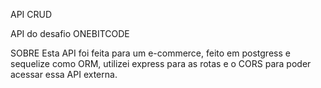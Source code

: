 API CRUD

API do desafio ONEBITCODE

SOBRE
    Esta API foi feita para um e-commerce, feito em postgress e sequelize como ORM, utilizei express para as rotas e o CORS para poder acessar essa API externa.